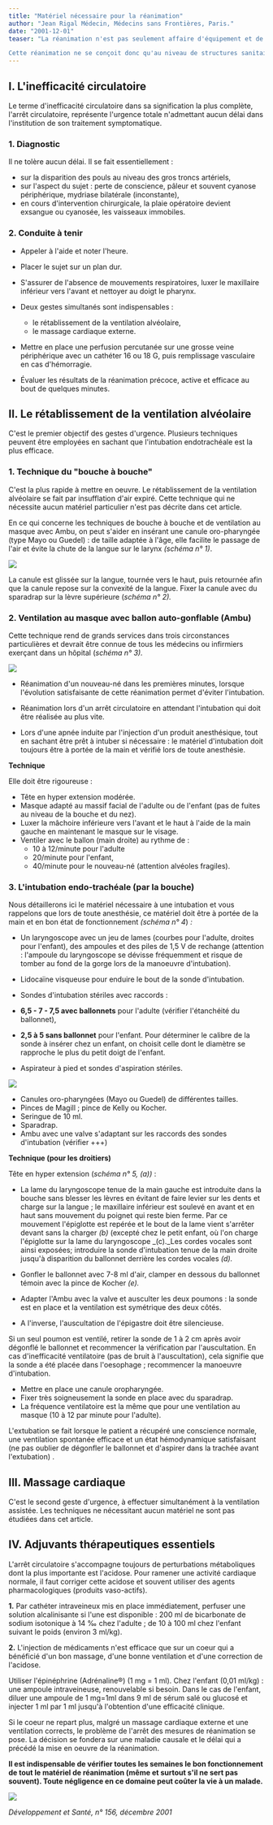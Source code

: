 ```yaml
---
title: "Matériel nécessaire pour la réanimation"
author: "Jean Rigal Médecin, Médecins sans Frontières, Paris."
date: "2001-12-01"
teaser: "La réanimation n'est pas seulement affaire d'équipement et de matériel consommable, mais surtout de compétence et d'expérience du personnel médical. La réanimation d'un malade en situation de détresse cardiovasculaire autorise des gestes qui peuvent le sauver, mais aussi aggraver définitivement son état, si ces gestes ne sont pas effectués au moment opportun ou, s'ils le sont, par des mains non expertes.

Cette réanimation ne se conçoit donc qu'au niveau de structures sanitaires équipées: bloc opératoire d'hôpital de district, salle d'urgence ou d'admission d'un centre médical sous la responsabilité d'un médecin."
---
```


## **I. L'inefficacité circulatoire**

Le terme d'inefficacité circulatoire dans sa signification la plus complète, l'arrêt circulatoire, représente l'urgence totale n'admettant aucun délai dans l'institution de son traitement symptomatique.

### **1. Diagnostic**

Il ne tolère aucun délai. Il se fait essentiellement :

*   sur la disparition des pouls au niveau des gros troncs artériels,
*   sur l'aspect du sujet : perte de conscience, pâleur et souvent cyanose périphérique, mydriase bilatérale (inconstante),
*   en cours d'intervention chirurgicale, la plaie opératoire devient exsangue ou cyanosée, les vaisseaux immobiles.

### **2. Conduite à tenir**

*   Appeler à l'aide et noter l'heure.
*   Placer le sujet sur un plan dur.
*   S'assurer de l'absence de mouvements respiratoires, luxer le maxillaire inférieur vers l'avant et nettoyer au doigt le pharynx.

*   Deux gestes simultanés sont indispensables :
    *   le rétablissement de la ventilation alvéolaire,
    *   le massage cardiaque externe.
*   Mettre en place une perfusion percutanée sur une grosse veine périphérique avec un cathéter 16 ou 18 G, puis remplissage vasculaire en cas d'hémorragie.

*   Évaluer les résultats de la réanimation précoce, active et efficace au bout de quelques minutes.

## **II. Le rétablissement de la ventilation alvéolaire**

C'est le premier objectif des gestes d'urgence. Plusieurs techniques peuvent être employées en sachant que l'intubation endotrachéale est la plus efficace.

### **1. Technique du "bouche à bouche"**

C'est la plus rapide à mettre en oeuvre. Le rétablissement de la ventilation alvéolaire se fait par insufflation d'air expiré. Cette technique qui ne nécessite aucun matériel particulier n'est pas décrite dans cet article.

En ce qui concerne les techniques de bouche à bouche et de ventilation au masque avec Ambu, on peut s'aider en insérant une canule oro-pharyngée (type Mayo ou Guedel) : de taille adaptée à l'âge, elle facilite le passage de l'air et évite la chute de la langue sur le larynx _(schéma n° 1)_.

![](i948-1.jpg)


La canule est glissée sur la langue, tournée vers le haut, puis retournée afin que la canule repose sur la convexité de la langue. Fixer la canule avec du sparadrap sur la lèvre supérieure (_schéma n°_ _2)._

### **2. Ventilation au masque avec ballon auto-gonflable (Ambu)**

Cette technique rend de grands services dans trois circonstances particulières et devrait être connue de tous les médecins ou infirmiers exerçant dans un hôpital (_schéma n°_ _3)._

![](i948-2.jpg)


*   Réanimation d'un nouveau-né dans les premières minutes, lorsque l'évolution satisfaisante de cette réanimation permet d'éviter l'intubation.

*   Réanimation lors d'un arrêt circulatoire en attendant l'intubation qui doit être réalisée au plus vite.

*   Lors d'une apnée induite par l'injection d'un produit anesthésique, tout en sachant être prêt à intuber si nécessaire : le matériel d'intubation doit toujours être à portée de la main et vérifié lors de toute anesthésie.

**Technique**

Elle doit être rigoureuse :

*   Tête en hyper extension modérée.
*   Masque adapté au massif facial de l'adulte ou de l'enfant (pas de fuites au niveau de la bouche et du nez).
*   Luxer la mâchoire inférieure vers l'avant et le haut à l'aide de la main gauche en maintenant le masque sur le visage.
*   Ventiler avec le ballon (main droite) au rythme de :
    *   10 à 12/minute pour l'adulte
    *   20/minute pour l'enfant,
    *   40/minute pour le nouveau-né (attention alvéoles fragiles).

### **3. L'intubation endo-trachéale** **(par la bouche)**

Nous détaillerons ici le matériel nécessaire à une intubation et vous rappelons que lors de toute anesthésie, ce matériel doit être à portée de la main et en bon état de fonctionnement _(schéma n° 4_) _:_

*   Un laryngoscope avec un jeu de lames (courbes pour l'adulte, droites pour l'enfant), des ampoules et des piles de 1,5 V de rechange (attention : l'ampoule du laryngoscope se dévisse fréquemment et risque de tomber au fond de la gorge lors de la manoeuvre d'intubation).
*   Lidocaïne visqueuse pour enduire le bout de la sonde d'intubation.
*   Sondes d'intubation stériles avec raccords :
*   **6,5 - 7 - 7,5 avec ballonnets** pour l'adulte (vérifier l'étanchéité du ballonnet),
*   **2,5 à 5 sans ballonnet** pour l'enfant. Pour déterminer le calibre de la sonde à insérer chez un enfant, on choisit celle dont le diamètre se rapproche le plus du petit doigt de l'enfant.

*   Aspirateur à pied et sondes d'aspiration stériles.

![](i948-3.jpg)


*   Canules oro-pharyngées (Mayo ou Guedel) de différentes tailles.
*   Pinces de Magill ; pince de Kelly ou Kocher.
*   Seringue de 10 ml.
*   Sparadrap.
*   Ambu avec une valve s'adaptant sur les raccords des sondes d'intubation (vérifier +++)

**Technique (pour les droitiers)**

Tête en hyper extension (_schéma n° 5, (a))_ :

*   La lame du laryngoscope tenue de la main gauche est introduite dans la bouche sans blesser les lèvres en évitant de faire levier sur les dents et charge sur la langue ; le maxillaire inférieur est soulevé en avant et en haut sans mouvement du poignet qui reste bien ferme. Par ce mouvement l'épiglotte est repérée et le bout de la lame vient s'arrêter devant sans la charger _(b)_ (excepté chez le petit enfant, où l'on charge l'épiglotte sur la lame du laryngoscope _(c)._Les cordes vocales sont ainsi exposées; introduire la sonde d'intubation tenue de la main droite jusqu'à disparition du ballonnet derrière les cordes vocales _(d)._

*   Gonfler le ballonnet avec 7-8 ml d'air, clamper en dessous du ballonnet témoin avec la pince de Kocher _(e)._

*   Adapter l'Ambu avec la valve et ausculter les deux poumons : la sonde est en place et la ventilation est symétrique des deux côtés.
*   A l'inverse, l'auscultation de l'épigastre doit être silencieuse.

Si un seul poumon est ventilé, retirer la sonde de 1 à 2 cm après avoir dégonflé le ballonnet et recommencer la vérification par l'auscultation. En cas d'inefficacité ventilatoire (pas de bruit à l'auscultation), cela signifie que la sonde a été placée dans l'oesophage ; recommencer la manoeuvre d'intubation.

*   Mettre en place une canule oropharyngée.
*   Fixer très soigneusement la sonde en place avec du sparadrap.
*   La fréquence ventilatoire est la même que pour une ventilation au masque (10 à 12 par minute pour l'adulte).

L'extubation se fait lorsque le patient a récupéré une conscience normale, une ventilation spontanée efficace et un état hémodynamique satisfaisant (ne pas oublier de dégonfler le ballonnet et d'aspirer dans la trachée avant l'extubation) .

## **III. Massage cardiaque**

C'est le second geste d'urgence, à effectuer simultanément à la ventilation assistée. Les techniques ne nécessitant aucun matériel ne sont pas étudiées dans cet article.

## **IV. Adjuvants thérapeutiques essentiels**

L'arrêt circulatoire s'accompagne toujours de perturbations métaboliques dont la plus importante est l'acidose. Pour ramener une activité cardiaque normale, il faut corriger cette acidose et souvent utiliser des agents pharmacologiques (produits vaso-actifs).

**1.** Par cathéter intraveineux mis en place immédiatement, perfuser une solution alcalinisante si l'une est disponible : 200 ml de bicarbonate de sodium isotonique à 14 ‰ chez l'adulte ; de 10 à 100 ml chez l'enfant suivant le poids (environ 3 ml/kg).

**2.** L'injection de médicaments n'est efficace que sur un coeur qui a bénéficié d'un bon massage, d'une bonne ventilation et d'une correction de l'acidose.

Utiliser l'épinéphrine (Adrénaline®) (1 mg = 1 ml). Chez l'enfant (0,01 ml/kg) : une ampoule intraveineuse, renouvelable si besoin. Dans le cas de l'enfant, diluer une ampoule de 1 mg=1ml dans 9 ml de sérum salé ou glucosé et injecter 1 ml par 1 ml jusqu'à l'obtention d'une efficacité clinique.

Si le coeur ne repart plus, malgré un massage cardiaque externe et une ventilation corrects, le problème de l'arrêt des mesures de réanimation se pose. La décision se fondera sur une maladie causale et le délai qui a précédé la mise en oeuvre de la réanimation.

**Il est indispensable de vérifier toutes les semaines le bon fonctionnement de tout le matériel de réanimation (même et surtout s'il ne sert pas souvent). Toute négligence en ce domaine peut coûter la vie à un malade.**

![](i948-4.jpg)


_Développement et Santé, n° 156, décembre 2001_